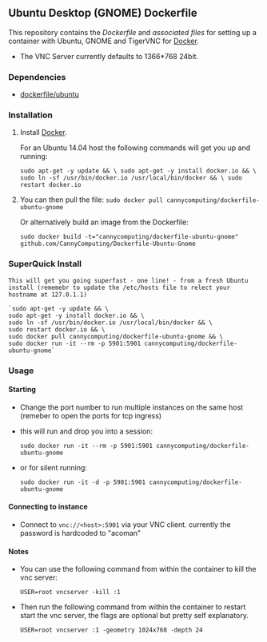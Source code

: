 ## Ubuntu Desktop (GNOME) Dockerfile


This repository contains the *Dockerfile* and *associated files* for setting up a container with Ubuntu, GNOME and TigerVNC for [Docker](https://www.docker.io/).

* The VNC Server currently defaults to 1366*768 24bit.

### Dependencies

* [dockerfile/ubuntu](http://dockerfile.github.io/#/ubuntu)


### Installation

1. Install [Docker](https://www.docker.io/).

	For an Ubuntu 14.04 host the following commands will get you up and running:

	`sudo apt-get -y update && \
	sudo apt-get -y install docker.io && \
	sudo ln -sf /usr/bin/docker.io /usr/local/bin/docker && \
	sudo restart docker.io`


2. You can then pull the file:
	`sudo docker pull cannycomputing/dockerfile-ubuntu-gnome`

	Or alternatively build an image from the Dockerfile:

	`sudo docker build -t="cannycomputing/dockerfile-ubuntu-gnome" github.com/CannyComputing/Dockerfile-Ubuntu-Gnome`

### SuperQuick Install

	This will get you going superfast - one line! - from a fresh Ubuntu install (rememebr to update the /etc/hosts file to relect your hostname at 127.0.1.1)

	`sudo apt-get -y update && \
	sudo apt-get -y install docker.io && \
	sudo ln -sf /usr/bin/docker.io /usr/local/bin/docker && \
	sudo restart docker.io && \
	sudo docker pull cannycomputing/dockerfile-ubuntu-gnome && \
	sudo docker run -it --rm -p 5901:5901 cannycomputing/dockerfile-ubuntu-gnome`


### Usage

#### Starting

* Change the port number to run multiple instances on the same host (remeber to open the ports for tcp ingress)

* this will run and drop you into a session:

	`sudo docker run -it --rm -p 5901:5901 cannycomputing/dockerfile-ubuntu-gnome`

* or for silent running:

	`sudo docker run -it -d -p 5901:5901 cannycomputing/dockerfile-ubuntu-gnome`

#### Connecting to instance

* Connect to `vnc://<host>:5901` via your VNC client. currently the password is hardcoded to "acoman"

#### Notes

* You can use the following command from within the container to kill the vnc server:

	`USER=root vncserver -kill :1`

* Then run the following command from within the container to restart start the vnc server, the flags are optional but pretty self explanatory.

	`USER=root vncserver :1 -geometry 1024x768 -depth 24`

